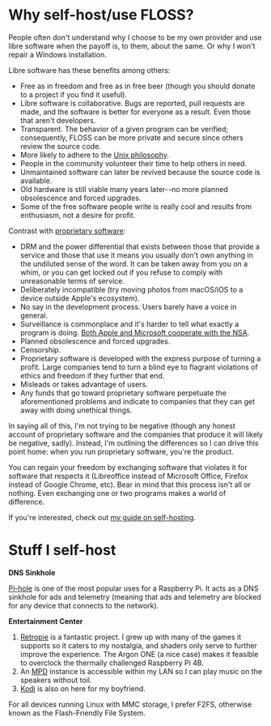 # Why self-host/use FLOSS?

People often don't understand why I choose to be my own provider and use
libre software when the payoff is, to them, about the same. Or why
I won't repair a Windows installation.

Libre software has these benefits among others:

- Free as in freedom and free as in free beer (though you should donate
  to a project if you find it useful).
- Libre software is collaborative. Bugs are reported, pull requests are
  made, and the software is better for everyone as a result. Even those
  that aren't developers.
- Transparent. The behavior of a given program can be verified;
  consequently, FLOSS can be more private and secure since others
  review the source code.
- More likely to adhere to the [Unix
  philosophy](https://en.wikipedia.org/wiki/Unix_philosophy).
- People in the community volunteer their time to help others in need.
- Unmaintained software can later be revived because the source code is
  available.
- Old hardware is still viable many years later--no more planned obsolescence
  and forced upgrades.
- Some of the free software people write is really cool and results from
  enthusiasm, not a desire for profit.

Contrast with [proprietary
software](https://www.gnu.org/proprietary/proprietary.en.html):

- DRM and the power differential that exists between those that provide
  a service and those that use it means you usually don't own anything
  in the undiluted sense of the word. It can be taken away from you on
  a whim, or you can get locked out if you refuse to comply with
  unreasonable terms of service.
- Deliberately incompatible (try moving photos from macOS/iOS to
  a device outside Apple's ecosystem).
- No say in the development process. Users barely have a voice in
  general.
- Surveillance is commonplace and it's harder to tell what exactly
  a program is doing. [Both Apple and Microsoft cooperate with the
  NSA](/images/Prism_slide_5.jpg).
- Planned obsolescence and forced upgrades.
- Censorship.
- Proprietary software is developed with the express purpose of turning
  a profit. Large companies tend to turn a blind eye to flagrant
  violations of ethics and freedom if they further that end.
- Misleads or takes advantage of users.
- Any funds that go toward proprietary software
  perpetuate the aforementioned problems and indicate to companies that
  they can get away with doing unethical things.

In saying all of this, I'm not trying to be negative (though any honest
account of proprietary software and the companies that produce it will
likely be negative, sadly). Instead, I'm outlining the differences so
I can drive this point home: when you run proprietary software, you're
the product.

You can regain your freedom by exchanging software that violates it for
software that respects it (Libreoffice instead of Microsoft Office,
Firefox instead of Google Chrome, etc). Bear in mind that this process
isn't all or nothing. Even exchanging one or two programs makes
a world of difference.

If you're interested, check out [my guide on
self-hosting](/self-host-guide.html).

# Stuff I self-host

**DNS Sinkhole**

[Pi-hole](https://pi-hole.net/) is one of the most popular uses for
a Raspberry Pi. It acts as a DNS sinkhole for ads and telemetry (meaning
that ads and telemetry are blocked for any device that connects to the network).

**Entertainment Center**

1. [Retropie](https://retropie.org.uk/) is a fantastic project. I grew
   up with many of the games it supports so it caters to my nostalgia,
   and shaders only serve to further improve the experience. The
   Argon ONE (a nice case) makes it feasible to overclock the thermally
   challenged Raspberry Pi 4B.
1. An [MPD](https://www.musicpd.org/) instance is accessible within my
   LAN so I can play music on the speakers without toil.
1. [Kodi](http://kodi.tv/) is also on here for my boyfriend.

For all devices running Linux with MMC storage, I prefer F2FS, otherwise
known as the Flash-Friendly File System.
